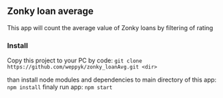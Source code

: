 ## Zonky loan average

This app will count the average value of Zonky loans by filtering of rating

### Install

Copy this project to your PC by code:
`git clone https://github.com/weppyk/zonky_loanAvg.git <dir>`

than install node modules and dependencies to main directory of this app:
`npm install`
finaly run app:
`npm start`

